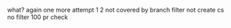 what?
again
one more attempt 
1
2
not covered by branch filter
not create cs
no filter
100
pr check
